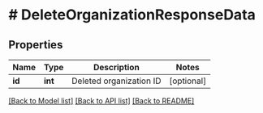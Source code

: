 # # DeleteOrganizationResponseData

## Properties

Name | Type | Description | Notes
------------ | ------------- | ------------- | -------------
**id** | **int** | Deleted organization ID | [optional]

[[Back to Model list]](../../README.md#models) [[Back to API list]](../../README.md#endpoints) [[Back to README]](../../README.md)
